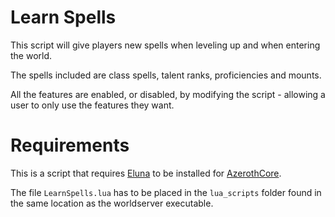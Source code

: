 # Learn Spells
This script will give players new spells when leveling up and when entering the world.

The spells included are class spells, talent ranks, proficiencies and mounts.

All the features are enabled, or disabled, by modifying the script - allowing a user to only use the features they want.

# Requirements
This is a script that requires [Eluna](https://github.com/azerothcore/mod-eluna) to be installed for [AzerothCore](https://github.com/azerothcore/azerothcore-wotlk).

The file `LearnSpells.lua` has to be placed in the `lua_scripts` folder found in the same location as the worldserver executable.
